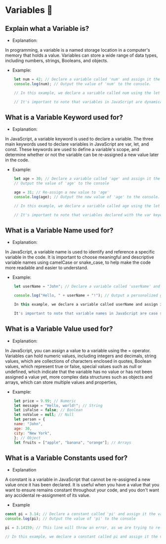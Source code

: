 # Variables 🧠

## Explain what a Variable is?

- Explanation:

In programming, a variable is a named storage location in a computer's memory that holds a value. Variables can store a wide range of data types, including numbers, strings, Booleans, and objects.

- Example:

```js
    let num = 42; // Declare a variable called 'num' and assign it the value of 42
    console.log(num); // Output the value of 'num' to the console.

    // In this example, we declare a variable called num using the let keyword and assign it the value of 42. We then use console.log() to output the value of num to the console.

    // It's important to note that variables in JavaScript are dynamically typed, meaning that they can be assigned values of different types during the execution of the program. Additionally, variable names in JavaScript must follow certain naming conventions and cannot be a reserved keyword.
```

## What is a Variable Keyword used for?

- Explanation:

In JavaScript, a variable keyword is used to declare a variable. The three main keywords used to declare variables in JavaScript are var, let, and const. These keywords are used to define a variable's scope, and determine whether or not the variable can be re-assigned a new value later in the code.

- Example:

```js
    let age = 30; // Declare a variable called 'age' and assign it the value of 30 console.log(age); 
    // Output the value of 'age' to the console

    age = 31; // Re-assign a new value to 'age'
    console.log(age); // Output the new value of 'age' to the console.

    // In this example, we declare a variable called age using the let keyword and assign it the initial value of 30. We then output the value of age to the console using console.log(). We then re-assign a new value of 31 to age, and output the new value of age to the console.

    // It's important to note that variables declared with the var keyword have a slightly different scope than variables declared with let and const, and can be re-declared within the same scope. However, it is generally recommended to use let and const to declare variables, as they are more consistent and predictable in their behavior.
```

## What is a Variable Name used for?

- Explanation:

In JavaScript, a variable name is used to identify and reference a specific variable in the code. It is important to choose meaningful and descriptive variable names using camelCase or snake_case, to help make the code more readable and easier to understand.

- Example:

```js
    let userName = "John"; // Declare a variable called 'userName' and assign it the value of "John"

    console.log("Hello, " + userName + "!"); // Output a personalized greeting to the console using the value of 'userName'

    In this example, we declare a variable called userName and assign it the value of "John". We then use the + operator to concatenate the string "Hello, ", the value of userName, and the string "!" together into a personalized greeting, and output the result to the console using console.log().

    It's important to note that variable names in JavaScript are case sensitive, so userName and username would be treated as two different variables. Additionally, variable names cannot contain spaces or special characters, except for the underscore (_) and dollar sign ($) symbols.
```

## What is a Variable Value used for?

- Explanation:

In JavaScript, you can assign a value to a variable using the = operator. Variables can hold numeric values, including integers and decimals, string values, which are collections of characters enclosed in quotes, Boolean values, which represent true or false, special values such as null or undefined, which indicate that the variable has no value or has not been assigned a value yet, more complex data structures such as objects and arrays, which can store multiple values and properties,

- Example:

```js
    let price = 9.99; // Numeric
    let message = "Hello, world!"; // String
    let isFalse = false; // Boolean
    let noValue = null; // Null
    let person = {
    name: "John",
    age: 30,
    city: "New York",
    }; // Object
    let fruits = ["apple", "banana", "orange"]; // Arrays
```

## What is a Variable Constants used for?

- Explanation

A constant is a variable in JavaScript that cannot be re-assigned a new value once it has been declared. It is useful when you have a value that you want to ensure remains constant throughout your code, and you don't want any accidental re-assignment of its value.

- Example

```js
const pi = 3.14; // Declare a constant called 'pi' and assign it the value of 3.14
console.log(pi); // Output the value of 'pi' to the console

pi = 3.14159; // This line will throw an error, as we are trying to re-assign a new value to a constant.

// In this example, we declare a constant called pi and assign it the value of 3.14. We then output the value of pi to the console using console.log(). If we were to try and re-assign a new value to pi later in our code (as shown in the last line), we would get a TypeError in the console since we are trying to reassign a value to a constant which is not allowed.
```


